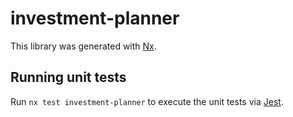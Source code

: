 # investment-planner

This library was generated with [Nx](https://nx.dev).

## Running unit tests

Run `nx test investment-planner` to execute the unit tests via [Jest](https://jestjs.io).
